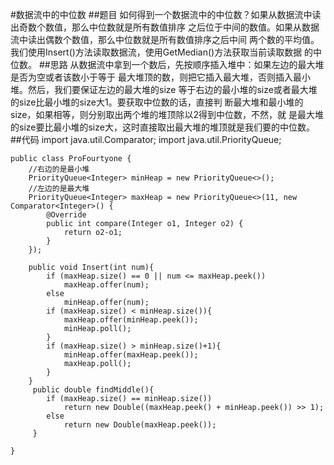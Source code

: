 #数据流中的中位数
##题目
如何得到一个数据流中的中位数？如果从数据流中读出奇数个数值，那么中位数就是所有数值排序
之后位于中间的数值。如果从数据流中读出偶数个数值，那么中位数就是所有数值排序之后中间
两个数的平均值。我们使用Insert()方法读取数据流，使用GetMedian()方法获取当前读取数据
的中位数。
##思路
从数据流中拿到一个数后，先按顺序插入堆中：如果左边的最大堆是否为空或者该数小于等于
最大堆顶的数，则把它插入最大堆，否则插入最小堆。然后，我们要保证左边的最大堆的size
等于右边的最小堆的size或者最大堆的size比最小堆的size大1。要获取中位数的话，直接判
断最大堆和最小堆的size，如果相等，则分别取出两个堆的堆顶除以2得到中位数，不然，就
是最大堆的size要比最小堆的size大，这时直接取出最大堆的堆顶就是我们要的中位数。
##代码
    import java.util.Comparator;
    import java.util.PriorityQueue;
    
    public class ProFourtyone {
        //右边的是最小堆
        PriorityQueue<Integer> minHeap = new PriorityQueue<>();
        //左边的是最大堆
        PriorityQueue<Integer> maxHeap = new PriorityQueue<>(11, new Comparator<Integer>() {
            @Override
            public int compare(Integer o1, Integer o2) {
                return o2-o1;
            }
        });
    
        public void Insert(int num){
            if (maxHeap.size() == 0 || num <= maxHeap.peek())
                maxHeap.offer(num);
            else
                minHeap.offer(num);
            if (maxHeap.size() < minHeap.size()){
                maxHeap.offer(minHeap.peek());
                minHeap.poll();
            }
            if (maxHeap.size() > minHeap.size()+1){
                minHeap.offer(maxHeap.peek());
                maxHeap.poll();
            }
        }
         public double findMiddle(){
            if (maxHeap.size() == minHeap.size())
                return new Double((maxHeap.peek() + minHeap.peek()) >> 1);
            else
                return new Double(maxHeap.peek());
         }
    
    }